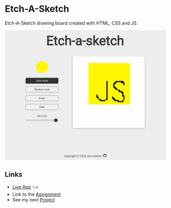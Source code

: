 # Etch-A-Sketch

Etch-A-Sketch drawing board created with HTML, CSS and JS.

![Preview](img/etch-a-sketch.png)

## Links
- [Live App](https://alex-dishen.github.io/etch-a-sketch/) :point_left:
- Link to the [Assignment](https://www.theodinproject.com/lessons/foundations-etch-a-sketch)
- See my next [Project](https://github.com/alex-dishen/calculator)
